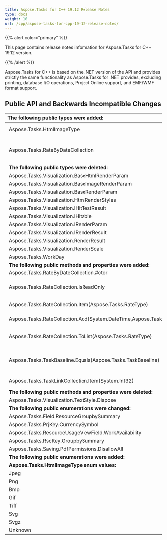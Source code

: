 ```yaml
---
title: Aspose.Tasks for C++ 19.12 Release Notes
type: docs
weight: 10
url: /cpp/aspose-tasks-for-cpp-19-12-release-notes/
---
```


{{% alert color="primary" %}} 

This page contains release notes information for Aspose.Tasks for C++ 19.12 version.

{{% /alert %}} 

Aspose.Tasks for C++ is based on the .NET version of the API and provides strictly the same functionality as Aspose.Tasks for .NET provides, excluding printing, database I/O operations, Project Online support, and EMF/WMF format support.

## **Public API and Backwards Incompatible Changes**

|**The following public types were added:** | **Description** |
| :- | :- |
| Aspose.Tasks.HtmlImageType | Represents HTML image type|
| Aspose.Tasks.RateByDateCollection | Represents a collection which mappings of System.DateTime to Aspose.Tasks.Rate objects|
| **The following public types were deleted:** | **Description** |
| Aspose.Tasks.Visualization.BaseHtmlRenderParam |  |
| Aspose.Tasks.Visualization.BaseImageRenderParam |  |
| Aspose.Tasks.Visualization.BaseRenderParam |  |
| Aspose.Tasks.Visualization.HtmlRenderStyles |  |
| Aspose.Tasks.Visualization.IHitTestResult |  |
| Aspose.Tasks.Visualization.IHitable |  |
| Aspose.Tasks.Visualization.IRenderParam |  |
| Aspose.Tasks.Visualization.IRenderResult |  |
| Aspose.Tasks.Visualization.RenderResult |  |
| Aspose.Tasks.Visualization.RenderScale |  |
| Aspose.Tasks.WorkDay |  |
| **The following public methods and properties were added:** | **Description** |
| Aspose.Tasks.RateByDateCollection.#ctor |  |
| Aspose.Tasks.RateCollection.IsReadOnly | Gets a value indicating whether the Collection is read-only. |
| Aspose.Tasks.RateCollection.Item(Aspose.Tasks.RateType) | Gets or sets the element with the specified key. |
| Aspose.Tasks.RateCollection.Add(System.DateTime,Aspose.Tasks.RateType) | Adds a new Rate instance to this collection. |
| Aspose.Tasks.RateCollection.ToList(Aspose.Tasks.RateType) | Converts the RateCollection object to a list of Rate objects. |
| Aspose.Tasks.TaskBaseline.Equals(Aspose.Tasks.TaskBaseline) | Returns a value indicating whether this instance is equal to the specified TaskBaseline object. |
| Aspose.Tasks.TaskLinkCollection.Item(System.Int32) | Returns or sets the element at the specified index. |
| **The following public methods and properties were deleted:** | **Description** |
| Aspose.Tasks.Visualization.TextStyle.Dispose |  |
| **The following public enumerations were changed:** | **New name** |
| Aspose.Tasks.Field.ResourceGroupbySummary | ResourceGroupBySummary |
| Aspose.Tasks.PrjKey.CurrencySymbol | CurrencySymbol |
| Aspose.Tasks.ResourceUsageViewField.WorkAvailability| WorkAvailability |
| Aspose.Tasks.RscKey.GroupbySummary | GroupBySummary |
| Aspose.Tasks.Saving.PdfPermissions.DisallowAll | None |
| **The following public enumerations were added:** | **Description** |
| **Aspose.Tasks.HtmlImageType enum values:**|** |
| Jpeg | JPEG JFIF|
| Png | Portable Network Graphics|
| Bmp | Windows Bitmap|
| Gif | Gif image format |
| Tiff | Tiff image format |
| Svg | SVG image format |
| Svgz | Compressed SVG |
| Unknown | Unknown format |



